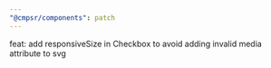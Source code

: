 ```yaml
---
"@cmpsr/components": patch
---
```


feat: add responsiveSize in Checkbox to avoid adding invalid media attribute to svg
